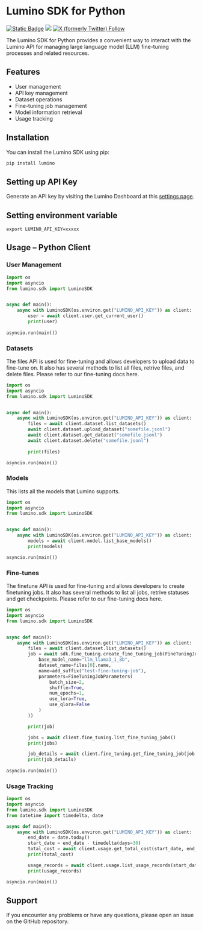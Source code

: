 # Lumino SDK for Python

[![Static Badge](https://img.shields.io/badge/pypi-0.11.0-blue)](https://pypi.org/project/lumino/)
[![](https://dcbadge.limes.pink/api/server/https://discord.gg/62DThqunWx?style=flat&compact=true)](https://discord.gg/https://discord.gg/62DThqunWx)
[![X (formerly Twitter) Follow](https://img.shields.io/twitter/follow/luminoai)](https://x.com/luminoai)

The Lumino SDK for Python provides a convenient way to interact with the Lumino API for managing large language model (LLM) fine-tuning processes and related resources.

## Features

- User management
- API key management
- Dataset operations
- Fine-tuning job management
- Model information retrieval
- Usage tracking

## Installation

You can install the Lumino SDK using pip:

```bash
pip install lumino
```

## Setting up API Key

Generate an API key by visiting the Lumino Dashboard at this [settings page](https://app.luminolabs.ai/settings).

## Setting environment variable

```
export LUMINO_API_KEY=xxxxx
```

## Usage – Python Client

### User Management

```python
import os
import asyncio
from lumino.sdk import LuminoSDK


async def main():
    async with LuminoSDK(os.environ.get("LUMINO_API_KEY")) as client:
        user = await client.user.get_current_user()
        print(user)
        
asyncio.run(main())
```

### Datasets
The files API is used for fine-tuning and allows developers to upload data to fine-tune on. It also has several methods to list all files, retrive files, and delete files. Please refer to our fine-tuning docs here.

```python
import os
import asyncio
from lumino.sdk import LuminoSDK


async def main():
    async with LuminoSDK(os.environ.get("LUMINO_API_KEY")) as client:
        files = await client.dataset.list_datasets()
        await client.dataset.upload_dataset("somefile.jsonl")
        await client.dataset.get_dataset("somefile.jsonl")
        await client.dataset.delete("somefile.jsonl")
        
        print(files)

asyncio.run(main())
```

### Models
This lists all the models that Lumino supports.

```python
import os
import asyncio
from lumino.sdk import LuminoSDK


async def main():
    async with LuminoSDK(os.environ.get("LUMINO_API_KEY")) as client:
        models = await client.model.list_base_models()
        print(models)

asyncio.run(main())
```


### Fine-tunes
The finetune API is used for fine-tuning and allows developers to create finetuning jobs. It also has several methods to list all jobs, retrive statuses and get checkpoints. Please refer to our fine-tuning docs here.

```python
import os
import asyncio
from lumino.sdk import LuminoSDK


async def main():
    async with LuminoSDK(os.environ.get("LUMINO_API_KEY")) as client:
        files = await client.dataset.list_datasets()
        job = await sdk.fine_tuning.create_fine_tuning_job(FineTuningJobCreate(
            base_model_name="llm_llama3_1_8b",
            dataset_name=files[0].name,
            name=add_suffix("test-fine-tuning-job"),
            parameters=FineTuningJobParameters(
                batch_size=2,
                shuffle=True,
                num_epochs=1,
                use_lora=True,
                use_qlora=False
            )
        ))

        print(job)

        jobs = await client.fine_tuning.list_fine_tuning_jobs()
        print(jobs)

        job_details = await client.fine_tuning.get_fine_tuning_job(job.name)
        print(job_details)
        
asyncio.run(main())
```

### Usage Tracking

```python
import os
import asyncio
from lumino.sdk import LuminoSDK
from datetime import timedelta, date

async def main():
    async with LuminoSDK(os.environ.get("LUMINO_API_KEY")) as client:
        end_date = date.today()
        start_date = end_date - timedelta(days=30)
        total_cost = await client.usage.get_total_cost(start_date, end_date)
        print(total_cost)

        usage_records = await client.usage.list_usage_records(start_date, end_date)
        print(usage_records)

asyncio.run(main())
```

## Support

If you encounter any problems or have any questions, please open an issue on the GitHub repository.